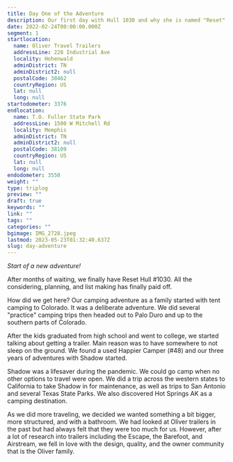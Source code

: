 ```yaml
---
title: Day One of the Adventure
description: Our first day with Hull 1030 and why she is named "Reset"
date: 2022-02-24T00:00:00.000Z
segment: 1
startlocation:
  name: Oliver Travel Trailers
  addressLine: 228 Industrial Ave
  locality: Hohenwald
  adminDistrict: TN
  adminDistrict2: null
  postalCode: 38462
  countryRegion: US
  lat: null
  long: null
startodometer: 3376
endlocation:
  name: T.O. Fuller State Park
  addressLine: 1500 W Mitchell Rd
  locality: Memphis
  adminDistrict: TN
  adminDistrict2: null
  postalCode: 38109
  countryRegion: US
  lat: null
  long: null
endodometer: 3550
weight: ""
type: triplog
preview: ""
draft: true
keywords: ""
link: ""
tags: ""
categories: ""
bgimage: IMG_2728.jpeg
lastmod: 2023-05-23T01:32:40.637Z
slug: day-adventure
---
```

_Start of a new adventure!_

After months of waiting, we finally have Reset Hull #1030. All the considering, planning, and list making has finally paid off.

How did we get here? Our camping adventure as a family started with tent camping to Colorado. It was a deliberate adventure. We did several "practice" camping trips then headed out to Palo Duro and up to the southern parts of Colorado.

After the kids graduated from high school and went to college, we started talking about getting a trailer. Main reason was to have somewhere to not sleep on the ground. We found a used Happier Camper (#48) and our three years of adventures with Shadow started.

Shadow was a lifesaver during the pandemic. We could go camp when no other options to travel were open. We did a trip across the western states to California to take Shadow in for maintenance, as well as trips to San Antonio and several Texas State Parks. We also discovered Hot Springs AK as a camping destination.

As we did more traveling, we decided we wanted something a bit bigger, more structured, and with a bathroom. We had looked at Oliver trailers in the past but had always felt that they were too much for us. However, after a lot of research into trailers including the Escape, the Barefoot, and Airstream, we fell in love with the design, quality, and the owner community that is the Oliver family.


